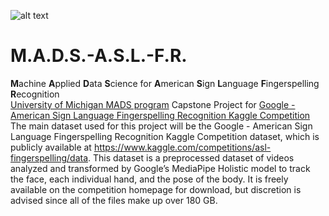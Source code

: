 ![alt text](https://github.com/nruloff/MADS-ASL-FR/blob/main/readme_embedding_files/MADS-ASL-FR-Logo.jpg)
# M.A.D.S.-A.S.L.-F.R.
**M**achine **A**pplied **D**ata **S**cience for **A**merican **S**ign **L**anguage **F**ingerspelling **R**ecognition <br>
[University of Michigan MADS program](https://www.si.umich.edu/programs/master-applied-data-science) Capstone Project for [Google - American Sign Language Fingerspelling Recognition Kaggle Competition](https://www.kaggle.com/competitions/asl-fingerspelling)
<br>
The main dataset used for this project will be the Google - American Sign Language Fingerspelling Recognition Kaggle Competition dataset, which is publicly available at https://www.kaggle.com/competitions/asl-fingerspelling/data. This dataset is a preprocessed dataset of videos analyzed and transformed by Google’s MediaPipe Holistic model to track the face, each individual hand, and the pose of the body. It is freely available on the competition homepage for download, but discretion is advised since all of the files make up over 180 GB. <br>
